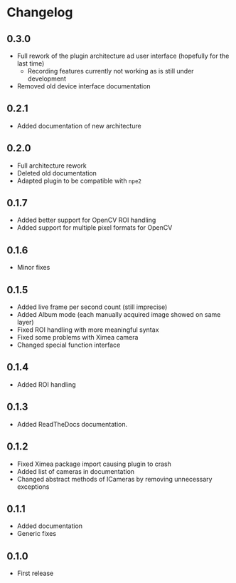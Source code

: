 # Changelog

## 0.3.0

- Full rework of the plugin architecture ad user interface (hopefully for the last time)
  - Recording features currently not working as is still under development
- Removed old device interface documentation

## 0.2.1

- Added documentation of new architecture

## 0.2.0

- Full architecture rework
- Deleted old documentation
- Adapted plugin to be compatible with `npe2`

## 0.1.7

- Added better support for OpenCV ROI handling
- Added support for multiple pixel formats for OpenCV

## 0.1.6

- Minor fixes

## 0.1.5

- Added live frame per second count (still imprecise)
- Added Album mode (each manually acquired image showed on same layer)
- Fixed ROI handling with more meaningful syntax
- Fixed some problems with Ximea camera
- Changed special function interface

## 0.1.4

- Added ROI handling

## 0.1.3

- Added ReadTheDocs documentation.

## 0.1.2

- Fixed Ximea package import causing plugin to crash
- Added list of cameras in documentation
- Changed abstract methods of ICameras by removing unnecessary exceptions

## 0.1.1

- Added documentation
- Generic fixes

## 0.1.0

- First release